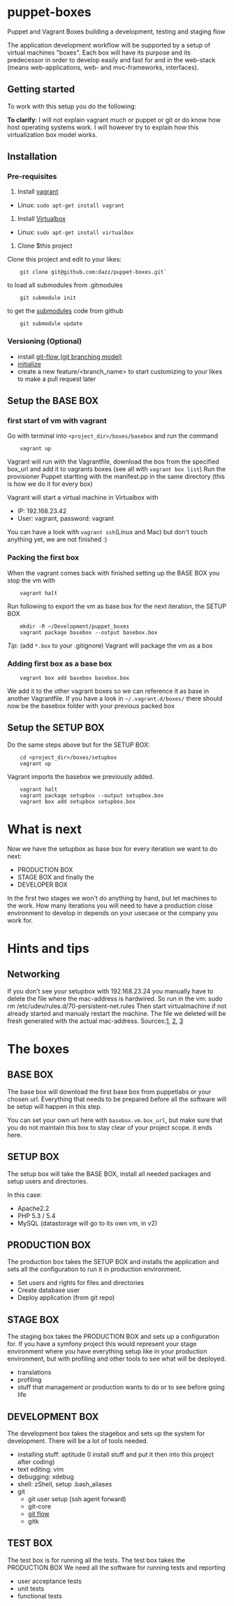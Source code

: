 # puppet-boxes


Puppet and Vagrant Boxes building a development, testing and staging flow

The application development workflow will be supported by a setup of virtual
machines "boxes". Each box will have its purpose and its predecessor in order to develop easily and fast
for and in the web-stack (means web-applications, web- and mvc-frameworks, interfaces).

## Getting started

To work with this setup you do the following:

**To clarify**: I will not explain vagrant much or puppet or git or do know how host operating systems work.
I will however try to explain how this virtualization box model works.

## Installation

### Pre-requisites

1. Install [vagrant](vagrantup.com)

 * Linux: `sudo apt-get install vagrant`

1. Install [Virtualbox](https://www.virtualbox.org)

 * Linux: `sudo apt-get install virtualbox`

1. Clone $this project

Clone this project and edit to your likes:

        git clone git@github.com:dazz/puppet-boxes.git`

to load all submodules from .gitmodules

        git submodule init

to get the [submodules][4] code from github

        git submodule update

### Versioning (Optional)

* install [git-flow (git branching model)](http://nvie.com/posts/a-successful-git-branching-model/)
* [initialize](http://yakiloo.com/getting-started-git-flow/)
* create a new feature/<branch_name> to start customizing to your likes to make a pull request later

## Setup the BASE BOX

### first start of vm with vagrant

Go with terminal into `<project_dir>/boxes/basebox` and run the command

        vagrant up

Vagrant will run with the Vagrantfile, download the box from the specified box_url and add it to vagrants boxes (see all with `vagrant box list`)
Run the provisioner Puppet startting with the manifest.pp in the same directory (this is how we do it for every box)

Vagrant will start a virtual machine in Virtualbox with

* IP: 192.168.23.42
* User: vagrant, password: vagrant

You can have a look with `vagrant ssh`(Linux and Mac) but don't touch anything yet, we are not finished :)

### Packing the first box

When the vagrant comes back with finished setting up the BASE BOX you stop the vm with

        vagrant halt

Run following to export the vm as base box for the next iteration, the SETUP BOX

        mkdir -R ~/Development/puppet_boxes
        vagrant package basebox --output basebox.box

*Tip:* (add `*.box` to your .gitignore)
Vagrant will package the vm as a box

### Adding first box as a base box

        vagrant box add basebox basebox.box

We add it to the other vagrant boxes so we can reference it as base in another Vagrantfile. If you have a look in `~/.vagrant.d/boxes/` there should now be the basebox folder with your previous packed box

## Setup the SETUP BOX

Do the same steps above but for the SETUP BOX:

        cd <project_dir>/boxes/setupbox
        vagrant up

Vagrant imports the basebox we previously added.

        vagrant halt
        vagrant package setupbox --output setupbox.box
        vagrant box add setupbox setupbox.box

# What is next

Now we have the setupbox as base box for every iteration we want to do next:

* PRODUCTION BOX
* STAGE BOX and finally the
* DEVELOPER BOX

In the first two stages we won't do anything by hand, but let machines to the work.
How many iterations you will need to have a production close environment to develop in
depends on your usecase or the company you work for.

# Hints and tips

## Networking
If you don't see your setupbox with 192.168.23.24 you manually have to delete the file where the mac-address is hardwired.
So run in the vm:
        sudo rm /etc/udev/rules.d/70-persistent-net.rules
Then start virtualmachine if not already started and manualy restart the machine. The file we deleted will be fresh generated with the actual mac-address.
Sources:[1][1], [2][2], [3][3]


# The boxes

## BASE BOX

The base box will download the first base box from puppetlabs or your chosen url.
Everything that needs to be prepared before all the software will be setup will happen in this step.

You can set your own url here with `basebox.vm.box_url`, but make sure that you do not maintain this
box to stay clear of your project scope. it ends here.

## SETUP BOX

The setup box will take the BASE BOX, install all needed packages and setup users and directories.

In this case:

* Apache2.2
* PHP 5.3 / 5.4
* MySQL (datastorage will go to its own vm, in v2)

## PRODUCTION BOX

The production box takes the SETUP BOX and installs the application and sets
all the configuration to run it in production environment.

* Set users and rights for files and directories
* Create database user
* Deploy application (from git repo)

## STAGE BOX

The staging box takes the PRODUCTION BOX and sets up a configuration for.
If you have a symfony project this would represent your stage environment where you have everything setup
like in your production environment, but with profiling and other tools to see what will be deployed.

* translations
* profiling
* stuff that management or production wants to do or to see before going life

## DEVELOPMENT BOX

The development box takes the stagebox and sets up the system for development. There will be a lot of tools needed.

* installing stuff: aptitude (I install stuff and put it then into this project after coding)
* text editing: vim
* debugging: xdebug
* shell: zShell, setup .bash_aliases
* git
   * git user setup (ssh agent forward)
   * git-core
   * [git flow](https://github.com/nvie/gitflow)
   * gitk


## TEST BOX

The test box is for running all the tests. The test box takes the PRODUCTION BOX
We need all the software for running tests and reporting

* user acceptance tests
* unit tests
* functional tests




[1]: http://askubuntu.com/questions/9375/new-mac-address-now-i-have-no-network-access
[2]: http://www.artwork.com/support/linux/eth0_configuration.htm
[3]: http://kb.vmware.com/selfservice/microsites/search.do?language=en_US&cmd=displayKC&externalId=1032790
[4]: http://chrisjean.com/2009/04/20/git-submodules-adding-using-removing-and-updating/
